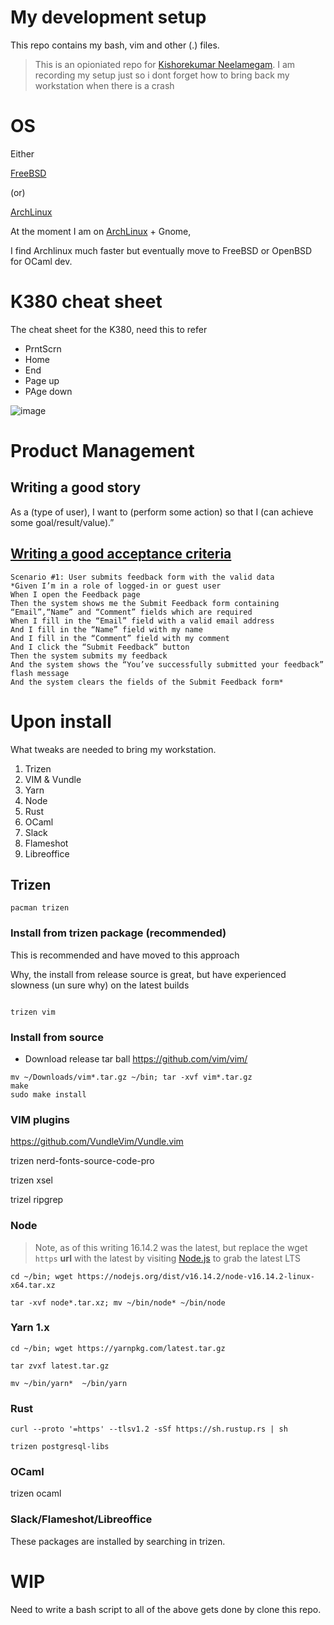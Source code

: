 # My development setup

This repo contains my bash, vim and other (.) files. 

> This is an opioniated repo for [Kishorekumar Neelamegam](https://www.linkedin.com/in/kishorekumarneelamegam/?originalSubdomain=in). I am recording my setup just so i dont forget how to bring back my workstation when there is a crash


# OS

Either

[FreeBSD](https://www.freebsd.org/) 

(or)

[ArchLinux](https://archlinux.org/)

At the moment I am on [ArchLinux](https://archlinux.org/) + Gnome, 

I find Archlinux much faster but eventually move to FreeBSD or OpenBSD for OCaml dev.

# K380 cheat sheet

The cheat sheet for the K380, need this to refer 

- PrntScrn
- Home
- End
- Page up
- PAge down

![image](https://user-images.githubusercontent.com/1402479/161395539-2b1ec230-97d1-4994-a394-af56070d3d2b.png)

# Product Management

## Writing a good story

As a (type of user), I want to (perform some action) so that I (can achieve some goal/result/value).”

## [Writing a good acceptance criteria](https://rubygarage.org/blog/clear-acceptance-criteria-and-why-its-important)

```
Scenario #1: User submits feedback form with the valid data
*Given I’m in a role of logged-in or guest user
When I open the Feedback page
Then the system shows me the Submit Feedback form containing “Email”,“Name” and “Comment” fields which are required
When I fill in the “Email” field with a valid email address
And I fill in the “Name” field with my name
And I fill in the “Comment” field with my comment
And I click the “Submit Feedback” button
Then the system submits my feedback
And the system shows the “You’ve successfully submitted your feedback” flash message
And the system clears the fields of the Submit Feedback form*
```


# Upon install

What tweaks are needed to bring my workstation.

1. Trizen
2. VIM & Vundle
3. Yarn
4. Node
3. Rust
4. OCaml
5. Slack
6. Flameshot
7. Libreoffice

## Trizen

```
pacman trizen
```

### Install from trizen package (recommended)

This is recommended and have moved to this approach

Why, the install from release source is great, but have experienced slowness (un sure why) on the latest builds

```

trizen vim

```

### Install from source

- Download release tar ball https://github.com/vim/vim/

```
mv ~/Downloads/vim*.tar.gz ~/bin; tar -xvf vim*.tar.gz
make
sudo make install
```
### VIM plugins

https://github.com/VundleVim/Vundle.vim


trizen nerd-fonts-source-code-pro

trizen xsel

trizel ripgrep


### Node

> Note, as of this writing 16.14.2 was  the latest, but replace the wget `https` **url** with the latest by visiting [Node.js](https://nodejs.org) to grab the latest LTS

```
cd ~/bin; wget https://nodejs.org/dist/v16.14.2/node-v16.14.2-linux-x64.tar.xz

tar -xvf node*.tar.xz; mv ~/bin/node* ~/bin/node

```

### Yarn 1.x

```
cd ~/bin; wget https://yarnpkg.com/latest.tar.gz

tar zvxf latest.tar.gz

mv ~/bin/yarn*  ~/bin/yarn

```

### Rust

```
curl --proto '=https' --tlsv1.2 -sSf https://sh.rustup.rs | sh

trizen postgresql-libs

```

### OCaml

trizen ocaml

### Slack/Flameshot/Libreoffice

These packages are installed by searching in trizen.


# WIP

Need to write a bash script to all of the above gets done by clone this repo. 
